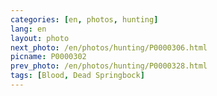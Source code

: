 ```yaml
---
categories: [en, photos, hunting]
lang: en
layout: photo
next_photo: /en/photos/hunting/P0000306.html
picname: P0000302
prev_photo: /en/photos/hunting/P0000328.html
tags: [Blood, Dead Springbock]
---
```

